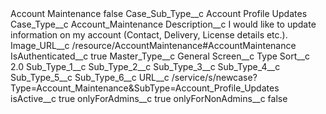 <?xml version="1.0" encoding="UTF-8"?>
<CustomMetadata xmlns="http://soap.sforce.com/2006/04/metadata" xmlns:xsi="http://www.w3.org/2001/XMLSchema-instance" xmlns:xsd="http://www.w3.org/2001/XMLSchema">
    <label>Account Maintenance</label>
    <protected>false</protected>
    <values>
        <field>Case_Sub_Type__c</field>
        <value xsi:type="xsd:string">Account Profile Updates</value>
    </values>
    <values>
        <field>Case_Type__c</field>
        <value xsi:type="xsd:string">Account_Maintenance</value>
    </values>
    <values>
        <field>Description__c</field>
        <value xsi:type="xsd:string">I would like to update information on my account (Contact, Delivery, License details etc.).</value>
    </values>
    <values>
        <field>Image_URL__c</field>
        <value xsi:type="xsd:string">/resource/AccountMaintenance#AccountMaintenance</value>
    </values>
    <values>
        <field>IsAuthenticated__c</field>
        <value xsi:type="xsd:boolean">true</value>
    </values>
    <values>
        <field>Master_Type__c</field>
        <value xsi:type="xsd:string">General</value>
    </values>
    <values>
        <field>Screen__c</field>
        <value xsi:type="xsd:string">Type</value>
    </values>
    <values>
        <field>Sort__c</field>
        <value xsi:type="xsd:double">2.0</value>
    </values>
    <values>
        <field>Sub_Type_1__c</field>
        <value xsi:nil="true"/>
    </values>
    <values>
        <field>Sub_Type_2__c</field>
        <value xsi:nil="true"/>
    </values>
    <values>
        <field>Sub_Type_3__c</field>
        <value xsi:nil="true"/>
    </values>
    <values>
        <field>Sub_Type_4__c</field>
        <value xsi:nil="true"/>
    </values>
    <values>
        <field>Sub_Type_5__c</field>
        <value xsi:nil="true"/>
    </values>
    <values>
        <field>Sub_Type_6__c</field>
        <value xsi:nil="true"/>
    </values>
    <values>
        <field>URL__c</field>
        <value xsi:type="xsd:string">/service/s/newcase?Type=Account_Maintenance&amp;SubType=Account_Profile_Updates</value>
    </values>
    <values>
        <field>isActive__c</field>
        <value xsi:type="xsd:boolean">true</value>
    </values>
    <values>
        <field>onlyForAdmins__c</field>
        <value xsi:type="xsd:boolean">true</value>
    </values>
    <values>
        <field>onlyForNonAdmins__c</field>
        <value xsi:type="xsd:boolean">false</value>
    </values>
</CustomMetadata>
